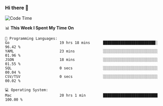 ### Hi there 👋

<!--
**CrazyCollin/crazycollin** is a ✨ _special_ ✨ repository because its `README.md` (this file) appears on your GitHub profile.

Here are some ideas to get you started:

- 🔭 I’m currently working on ...
- 🌱 I’m currently learning ...
- 👯 I’m looking to collaborate on ...
- 🤔 I’m looking for help with ...
- 💬 Ask me about ...
- 📫 How to reach me: ...
- 😄 Pronouns: ...
- ⚡ Fun fact: ...
-->

<!--START_SECTION:waka-->
![Code Time](http://img.shields.io/badge/Code%20Time-3%2C095%20hrs%2050%20mins-blue)

📊 **This Week I Spent My Time On** 

```text
💬 Programming Languages: 
Go                       19 hrs 18 mins      ████████████████████████░   96.42 % 
YAML                     23 mins             ░░░░░░░░░░░░░░░░░░░░░░░░░   01.96 % 
JSON                     18 mins             ░░░░░░░░░░░░░░░░░░░░░░░░░   01.55 % 
SQL                      0 secs              ░░░░░░░░░░░░░░░░░░░░░░░░░   00.04 % 
CSV/TSV                  0 secs              ░░░░░░░░░░░░░░░░░░░░░░░░░   00.02 % 

💻 Operating System: 
Mac                      20 hrs 1 min        █████████████████████████   100.00 % 
```


<!--END_SECTION:waka-->
